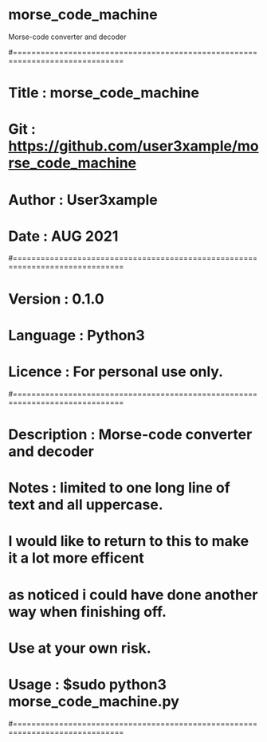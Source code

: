 # morse_code_machine
Morse-code converter and decoder

#==============================================================================
# Title          : morse_code_machine
# Git            : https://github.com/user3xample/morse_code_machine
# Author         : User3xample
#
# Date           : AUG 2021
#==============================================================================
# Version        : 0.1.0
# Language       : Python3
# Licence        : For personal use only.
#==============================================================================
# Description    : Morse-code converter and decoder
# Notes          : limited to one long line of text and all uppercase.
#                 I would like to return to this to make it a lot more efficent
#                 as noticed i could have done another way when finishing off.
#                  Use at your own risk.
# Usage          : $sudo python3 morse_code_machine.py
#==============================================================================
